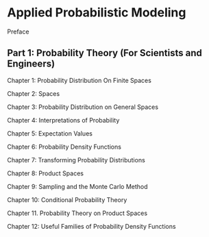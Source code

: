 # Applied Probabilistic Modeling

Preface

## Part 1: Probability Theory (For Scientists and Engineers)

Chapter 1: Probability Distribution On Finite Spaces

Chapter 2: Spaces

Chapter 3: Probability Distribution on General Spaces

Chapter 4: Interpretations of Probability

Chapter 5: Expectation Values

Chapter 6: Probability Density Functions

Chapter 7: Transforming Probability Distributions

Chapter 8: Product Spaces

Chapter 9: Sampling and the Monte Carlo Method

Chapter 10: Conditional Probability Theory

Chapter 11. Probability Theory on Product Spaces 

Chapter 12: Useful Families of Probability Density Functions 
